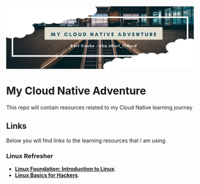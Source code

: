 #
![CNA_Header_Image](images/CNA_header_image.png "Cloud Native Adventure")
#
# My Cloud Native Adventure

This repo will contain resources related to my Cloud Native learning journey

## Links

Below you will find links to the learning resources that I am using.

### Linux Refresher

* **[Linux Foundation: Introduction to Linux](https://training.linuxfoundation.org/training/introduction-to-linux/)**.
* **[Linux Basics for Hackers](https://www.amazon.co.uk/Hackers-Getting-Networking-Scripting-Security/dp/1593278551)**.

